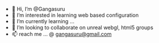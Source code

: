 - 👋 Hi, I’m @Gangasuru
- 👀 I’m interested in learning web based configuration
- 🌱 I’m currently learning ...
- 💞️ I’m looking to collaborate on unreal webgl, html5 groups
- 📫  reach me ... @ gangasuru@gmail.com

<!---
Gangasuru/Gangasuru is a ✨ special ✨ repository because its `README.md` (this file) appears on your GitHub profile.
You can click the Preview link to take a look at your changes.
--->
